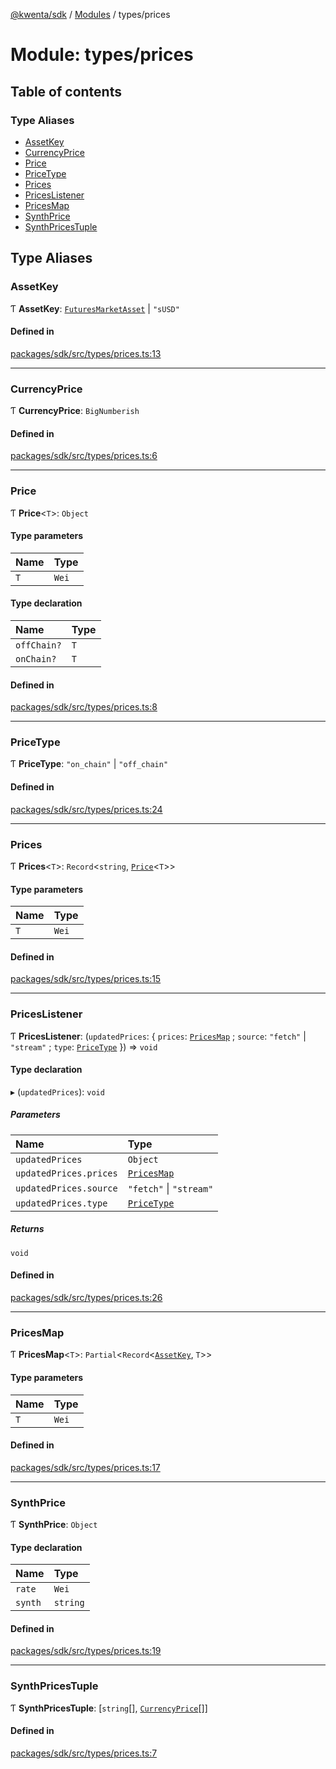 [@kwenta/sdk](../README.md) / [Modules](../modules.md) / types/prices

# Module: types/prices

## Table of contents

### Type Aliases

- [AssetKey](types_prices.md#assetkey)
- [CurrencyPrice](types_prices.md#currencyprice)
- [Price](types_prices.md#price)
- [PriceType](types_prices.md#pricetype)
- [Prices](types_prices.md#prices)
- [PricesListener](types_prices.md#priceslistener)
- [PricesMap](types_prices.md#pricesmap)
- [SynthPrice](types_prices.md#synthprice)
- [SynthPricesTuple](types_prices.md#synthpricestuple)

## Type Aliases

### AssetKey

Ƭ **AssetKey**: [`FuturesMarketAsset`](../enums/types_futures.FuturesMarketAsset.md) \| ``"sUSD"``

#### Defined in

[packages/sdk/src/types/prices.ts:13](https://github.com/Kwenta/kwenta/blob/60f0875a3/packages/sdk/src/types/prices.ts#L13)

___

### CurrencyPrice

Ƭ **CurrencyPrice**: `BigNumberish`

#### Defined in

[packages/sdk/src/types/prices.ts:6](https://github.com/Kwenta/kwenta/blob/60f0875a3/packages/sdk/src/types/prices.ts#L6)

___

### Price

Ƭ **Price**<`T`\>: `Object`

#### Type parameters

| Name | Type |
| :------ | :------ |
| `T` | `Wei` |

#### Type declaration

| Name | Type |
| :------ | :------ |
| `offChain?` | `T` |
| `onChain?` | `T` |

#### Defined in

[packages/sdk/src/types/prices.ts:8](https://github.com/Kwenta/kwenta/blob/60f0875a3/packages/sdk/src/types/prices.ts#L8)

___

### PriceType

Ƭ **PriceType**: ``"on_chain"`` \| ``"off_chain"``

#### Defined in

[packages/sdk/src/types/prices.ts:24](https://github.com/Kwenta/kwenta/blob/60f0875a3/packages/sdk/src/types/prices.ts#L24)

___

### Prices

Ƭ **Prices**<`T`\>: `Record`<`string`, [`Price`](types_prices.md#price)<`T`\>\>

#### Type parameters

| Name | Type |
| :------ | :------ |
| `T` | `Wei` |

#### Defined in

[packages/sdk/src/types/prices.ts:15](https://github.com/Kwenta/kwenta/blob/60f0875a3/packages/sdk/src/types/prices.ts#L15)

___

### PricesListener

Ƭ **PricesListener**: (`updatedPrices`: { `prices`: [`PricesMap`](types_prices.md#pricesmap) ; `source`: ``"fetch"`` \| ``"stream"`` ; `type`: [`PriceType`](types_prices.md#pricetype)  }) => `void`

#### Type declaration

▸ (`updatedPrices`): `void`

##### Parameters

| Name | Type |
| :------ | :------ |
| `updatedPrices` | `Object` |
| `updatedPrices.prices` | [`PricesMap`](types_prices.md#pricesmap) |
| `updatedPrices.source` | ``"fetch"`` \| ``"stream"`` |
| `updatedPrices.type` | [`PriceType`](types_prices.md#pricetype) |

##### Returns

`void`

#### Defined in

[packages/sdk/src/types/prices.ts:26](https://github.com/Kwenta/kwenta/blob/60f0875a3/packages/sdk/src/types/prices.ts#L26)

___

### PricesMap

Ƭ **PricesMap**<`T`\>: `Partial`<`Record`<[`AssetKey`](types_prices.md#assetkey), `T`\>\>

#### Type parameters

| Name | Type |
| :------ | :------ |
| `T` | `Wei` |

#### Defined in

[packages/sdk/src/types/prices.ts:17](https://github.com/Kwenta/kwenta/blob/60f0875a3/packages/sdk/src/types/prices.ts#L17)

___

### SynthPrice

Ƭ **SynthPrice**: `Object`

#### Type declaration

| Name | Type |
| :------ | :------ |
| `rate` | `Wei` |
| `synth` | `string` |

#### Defined in

[packages/sdk/src/types/prices.ts:19](https://github.com/Kwenta/kwenta/blob/60f0875a3/packages/sdk/src/types/prices.ts#L19)

___

### SynthPricesTuple

Ƭ **SynthPricesTuple**: [`string`[], [`CurrencyPrice`](types_prices.md#currencyprice)[]]

#### Defined in

[packages/sdk/src/types/prices.ts:7](https://github.com/Kwenta/kwenta/blob/60f0875a3/packages/sdk/src/types/prices.ts#L7)
